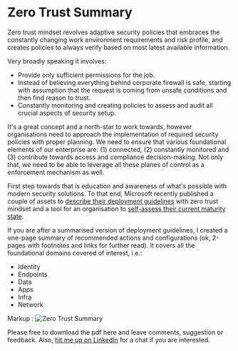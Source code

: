 # Zero Trust Summary
Zero trust mindset revolves adaptive security policies that embraces the constantly changing work environment requirements and risk profile, and creates policies to always verify based on most latest available information.

Very broadly speaking it involves:
* Provide only sufficient permissions for the job. 
* Instead of believing everything behind corporate firewall is safe, starting with assumption that the request is coming from unsafe conditions and then find reason to trust. 
* Constantly monitoring and creating policies to assess and audit all crucial aspects of security setup. 

It's a great concept and a north-star to work towards, however organisations need to approach the implementation of required security policies with proper planning. We need to ensure that various foundational elements of our enterprise are: (1) connected, (2) constantly monitored and (3) contribute towards access and compliance decision-making. Not only that, we need to be able to leverage all these planes of control as a enforcement mechanism as well.

First step towards that is education and awareness of what's possible with modern security solutions. To that end, Microsoft recently published a couple of assets to [describe their deployment guidelines](https://docs.microsoft.com/en-us/security/zero-trust/) with zero trust mindset and a tool for an organisation to [self-assess their current maturity state](https://www.microsoft.com/en-us/security/business/zero-trust/maturity-model-assessment-tool).

If you are after a summarised version of deployment guidelines, I created a one-page summary of recommended actions and configurations (ok, 2-pages with footnotes and links for further read). It covers all the foundational domains covered of interest, i.e.:
* Identity
* Endpoints
* Data
* Apps
* Infra
* Network

Markup : ![Zero Trust Summary](https://photos.app.goo.gl/wPdT3doqZg2KdfKp7 "Zero Trust Summary")

Please free to download the pdf here and leave comments, suggestion or feedback. Also, [hit me up on LinkedIn](https://www.linkedin.com/in/vikver/) for a chat if you are interested.
